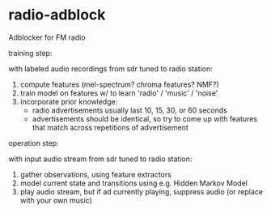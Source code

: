 # radio-adblock
Adblocker for FM radio

training step:

with labeled audio recordings from sdr tuned to radio station:
1. compute features (mel-spectrum? chroma features? NMF?)
2. train model on features w/ to learn 'radio' / 'music' / 'noise'
3. incorporate prior knowledge:
   - radio advertisements usually last 10, 15, 30, or 60 seconds
   - advertisements should be identical, so try to come up with features that match across repetitions of advertisement

operation step:

with input audio stream from sdr tuned to radio station:
1. gather observations, using feature extractors
2. model current state and transitions using e.g. Hidden Markov Model
3. play audio stream, but if ad currently playing, suppress audio (or replace with your own music)
